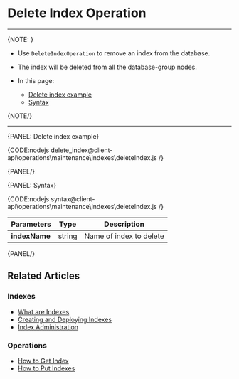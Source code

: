 # Delete Index Operation

---

{NOTE: }

* Use `DeleteIndexOperation` to remove an index from the database.

* The index will be deleted from all the database-group nodes.

* In this page:
    * [Delete index example](../../../../client-api/operations/maintenance/indexes/delete-index#delete-index-example)
    * [Syntax](../../../../client-api/operations/maintenance/indexes/delete-index#syntax)

{NOTE/}

---

{PANEL: Delete index example}

{CODE:nodejs delete_index@client-api\operations\maintenance\indexes\deleteIndex.js /}

{PANEL/}

{PANEL: Syntax}

{CODE:nodejs syntax@client-api\operations\maintenance\indexes\deleteIndex.js /}

| Parameters    | Type | Description |
|- | - | - |
| **indexName** | string | Name of index to delete |

{PANEL/}

## Related Articles

### Indexes

- [What are Indexes](../../../../indexes/what-are-indexes)
- [Creating and Deploying Indexes](../../../../indexes/creating-and-deploying)
- [Index Administration](../../../../indexes/index-administration)

### Operations

- [How to Get Index](../../../../client-api/operations/maintenance/indexes/get-index)
- [How to Put Indexes](../../../../client-api/operations/maintenance/indexes/put-indexes)

